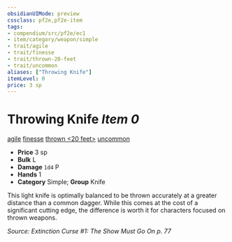 ```yaml
---
obsidianUIMode: preview
cssclass: pf2e,pf2e-item
tags:
- compendium/src/pf2e/ec1
- item/category/weapon/simple
- trait/agile
- trait/finesse
- trait/thrown-20-feet
- trait/uncommon
aliases: ["Throwing Knife"]
itemLevel: 0
price: 3 sp
---
```

# Throwing Knife *Item 0*  
[agile](../../../rules/traits/agile.md)  [finesse](../../../rules/traits/finesse.md)  [thrown <20 feet>](../../../rules/traits/thrown.md)  [uncommon](../../../rules/traits/uncommon.md)  

- **Price** 3 sp
- **Bulk** L
- **Damage** `1d4` P
- **Hands** 1
- **Category** Simple; **Group** Knife 

This light knife is optimally balanced to be thrown accurately at a greater distance than a common dagger. While this comes at the cost of a significant cutting edge, the difference is worth it for characters focused on thrown weapons.

*Source: Extinction Curse #1: The Show Must Go On p. 77*